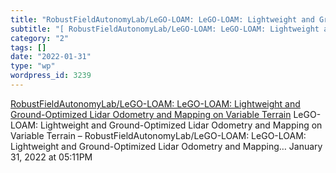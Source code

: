 ```yaml
---
title: "RobustFieldAutonomyLab/LeGO-LOAM: LeGO-LOAM: Lightweight and Ground-Optimized Lidar Odometry and Mapping on Variable Terrain"
subtitle: "[ RobustFieldAutonomyLab/LeGO-LOAM: LeGO-LOAM: Lightweight and Ground-Optimized Lidar Odometry and M..."
category: "2"
tags: []
date: "2022-01-31"
type: "wp"
wordpress_id: 3239
---
```

[ RobustFieldAutonomyLab/LeGO-LOAM: LeGO-LOAM: Lightweight and Ground-Optimized Lidar Odometry and Mapping on Variable Terrain](https://github.com/RobustFieldAutonomyLab/LeGO-LOAM)
 LeGO-LOAM: Lightweight and Ground-Optimized Lidar Odometry and Mapping on Variable Terrain – RobustFieldAutonomyLab/LeGO-LOAM: LeGO-LOAM: Lightweight and Ground-Optimized Lidar Odometry and Mapping…
January 31, 2022 at 05:11PM